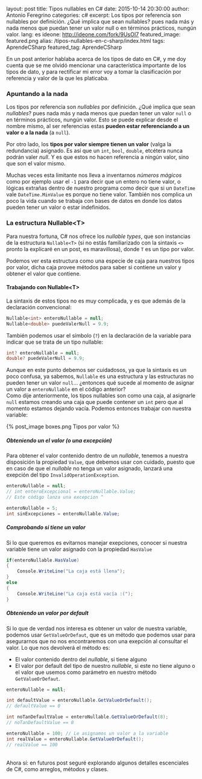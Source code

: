 layout: post
title: Tipos nullables en C#
date: 2015-10-14 20:30:00
author: Antonio Feregrino
categories: c#
excerpt: Los tipos por referencia son nullables por definición. ¿Qué implica que sean nullables? pues nada más y nada menos que puedan tener un valor null o en términos prácticos, nungún valor.
lang: es
ideone: http://ideone.com/fork/9UsOI7
featured_image: featured.png
alias: /tipos-nullables-en-c-sharp/index.html
tags: AprendeCSharp
featured_tag: AprendeCSharp

En un post anterior hablaba acerca de los tipos de dato en C#, y me doy cuenta que se me olvidó mencionar una característica importante de los tipos de dato, y para rectificar mi error voy a tomar la clasificación por referencia y valor de la que les platicaba.  

### Apuntando a la nada  
  
Los tipos por referencia son *nullables* por definición. ¿Qué implica que sean *nullables*? pues nada más y nada menos que puedan tener un valor `null` o en términos prácticos, nungún valor. Esto se puede explicar desde el nombre mismo, al ser referencias estas **pueden estar referenciando a un valor o a la nada** (a `null`).

Por otro lado, los **tipos por valor siempre tienen un valor** (valga la redundancia) asignado. Es así que un `int`, `bool`, `double`, etcétera nunca podrán valer *null*. Y es que estos no hacen referencia a ningún valor, sino que son el valor mismo.  
  
Muchas veces esta limitante nos lleva a inventarnos *números mágicos* como por ejemplo usar el <code>-1</code> para decir que un entero no tiene valor, o lógicas extrañas dentro de nuestro programa como decir que si un `DateTime` vale `DateTime.MinValue` es porque no tiene valor.  También nos complica un poco la vida cuando se trabaja con bases de datos en donde los datos pueden tener un valor o estar indefinidos.
  
### La estructura Nullable&lt;T&gt;  
Para nuestra fortuna, C# nos ofrece los *nullable types*, que son instancias de la estructura `Nullable<T>` (si no estás familiarizado con la sintaxis `<>` pronto la explicaré en un post, es maravillosa), donde `T` es un tipo por valor.  

Podemos ver esta estructura como una especie de caja para nuestros tipos por valor, dicha caja provee métodos para saber si contiene un valor y obtener el valor que contiene.  


#### Trabajando con Nullable&lt;T&gt;  
La sintaxis de estos tipos no es muy complicada, y es que además de la declaración convencional:  
```csharp  
Nullable<int> enteroNullable = null;
Nullable<double> puedeValerNull = 9.9;
```
También podemos usar el símbolo (<code>?</code>) en la declaración de la variable para indicar que se trata de un tipo nullable:  
```csharp  
int? enteroNullable = null;
double? puedeValerNull = 9.9;
```
Aunque en este punto debemos ser cuidadosos, ya que la sintaxis es un poco confusa, ya sabemos, <code>Nullable</code> es una estructura y las estructuras no pueden tener un valor `null`...  ¿entonces qué sucede al momento de asignar un valor a `enteroNullable` en  el código anterior?  
Como dije anteriormente, los tipos nullables son como una caja, al asignarle <code>null</code> estamos creando una caja que puede contener un <code>int</code> pero que al momento estamos dejando vacía. Podemos entonces trabajar con nuestra variable:  


{% post_image boxes.png Tipos por valor %}

##### Obteniendo un el valor (o una excepción)  
Para obtener el valor contenido dentro de un *nullable*, tenemos a nuestra disposición la propiedad <code>Value</code>, que debemos usar con cuidado, puesto que en caso de que el *nullable* no tenga un valor asignado, lanzará una exepción del tipo `InvalidOperationException`. 
```csharp  
enteroNullable = null;
// int enteroExcepcional = enteroNullable.Value; 
// Este código lanza una excepcion ^

enteroNullable = 5;
int sinExcepciones = enteroNullable.Value;
```    

##### Comprobando si tiene un valor  
Si lo que queremos es evitarnos manejar exepciones, conocer si nuestra variable tiene un valor asignado con la propiedad `HasValue` 
```csharp  
if(enteroNullable.HasValue)
{
	Console.WriteLine("La caja está llena");
}
else 
{
	Console.WriteLine("La caja está vacía :(");
}
```    
  
##### Obteniendo un valor por default  
Si lo que de verdad nos interesa es obtener un valor de nuestra variable, podemos usar `GetValueOrDefaut`, que es un método que podemos usar para asegurarnos que no nos encontraremos con una exepción al consultar el valor. Lo que nos devolverá el método es:  
  
 - El valor contenido dentro del *nullable*, si tiene alguno
 - El valor por default del tipo de nuestro *nullable*, si este no tiene alguno o el valor que usemos como parámetro en nuestro método `GetValueOrDefaut`.
 
```csharp  
enteroNullable = null;

int defaultValue = enteroNullable.GetValueOrDefault();
// defaultValue == 0

int noTanDefaultValue = enteroNullable.GetValueOrDefault(8);
// noTanDefaultValue == 8

enteroNullable = 100; // Le asignamos un valor a la variable
int realValue = enteroNullable.GetValueOrDefault();
// realValue == 100
```      
  
<br />
Ahora sí: en futuros post seguré explorando algunos detalles escenciales de C#, como arreglos, métodos y clases.

